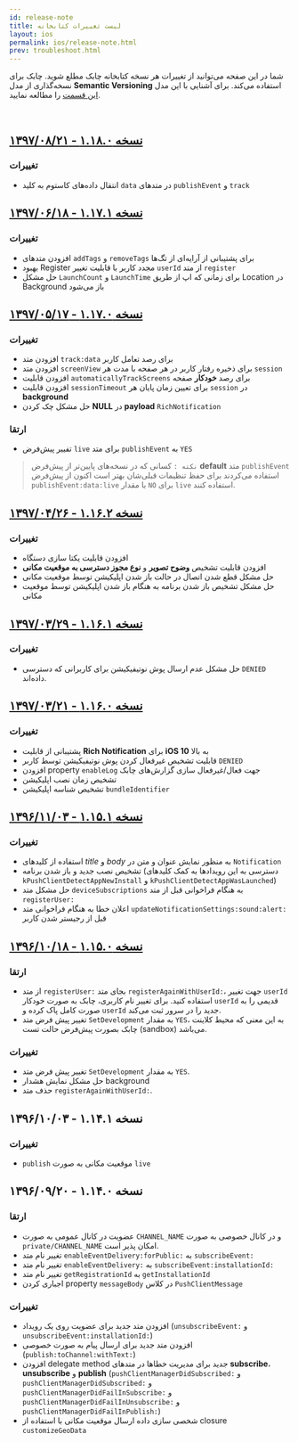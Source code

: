 ```yaml
---
id: release-note
title: لیست تغییرات کتابخانه
layout: ios
permalink: ios/release-note.html
prev: troubleshoot.html
---
```


شما در این صفحه می‌توانید از تغییرات هر نسخه کتابخانه چابک مطلع شوید. چابک برای نسخه‌گذاری از مدل **Semantic Versioning** استفاده می‌کند. برای آشنایی با این مدل [این قسمت](/ios/sdk-setup.html#مدل-نسخهگذاری-در-چابک-semantic-versioning) را مطالعه نمایید.

<Br>

## [نسخه ۱.۱۸.۰ - ۱۳۹۷/۰۸/۲۱](https://github.com/chabokpush/chabok-client-ios/releases/tag/v1.18.0) 

### تغییرات

- انتقال داده‌های کاستوم به کلید `data` در متدهای `publishEvent` و `track`

## [نسخه ۱.۱۷.۱ - ۱۳۹۷/۰۶/۱۸](https://github.com/chabokpush/chabok-client-ios/releases/tag/v1.17.1) 

### تغییرات

- افزودن متدهای `addTags` و `removeTags` برای پشتیبانی از آرایه‌ای از تگ‌ها
- بهبود Register مجدد کاربر با قابلیت تغییر `userId` از متد `register`
- حل مشکل `LaunchCount` و `LaunchTime` برای زمانی که اپ از طریق ‌Location  در Background باز می‌شود
 
## [نسخه ۱.۱۷.۰ - ۱۳۹۷/۰۵/۱۷](https://github.com/chabokpush/chabok-client-ios/releases/tag/v1.17.0)  

### تغییرات

- افزودن متد `track:data`  برای رصد  تعامل کاربر
- افزودن متد `screenView` برای ذخیره رفتار کاربر در هر صفحه با مدت هر `session`
- افزودن قابلیت `automaticallyTrackScreens` برای رصد **خودکار** صفحه 
- افزودن قابلیت `sessionTimeout` برای تعیین زمان پایان هر `session` در **background**
- حل مشکل چک کردن **NULL** در **payload** `RichNotification`

### ارتقا

- تفییر پیش‌فرض `live` برای متد `publishEvent` به `YES`

>`نکته :` کسانی که در نسخه‌های پایین‌تر از پیش‌فرض **default** متد `publishEvent` استفاده می‌کردند برای حفظ تنظیمات قبلی‌شان بهتر است اکنون از پیش‌فرض `publishEvent:data:live`  با  مقدار `NO` برای `live` استفاده کنند.

## [نسخه ۱.۱۶.۲ - ۱۳۹۷/۰۴/۲۶](https://github.com/chabokpush/chabok-client-ios/releases/tag/v1.16.2)  

### تغییرات

- افزودن قابلیت یکتا سازی دستگاه
- افزودن قابلیت تشخیص **وضوح تصویر** و **نوع مجوز دسترسی به موقعیت مکانی**
- حل مشکل قطع شدن اتصال در حالت باز شدن اپلیکیشن توسط موقعیت مکانی
- حل مشکل تشخیص باز شدن برنامه به هنگام باز شدن اپلیکیشن توسط موقعیت مکانی

## [نسخه ۱.۱۶.۱ - ۱۳۹۷/۰۳/۲۹](https://github.com/chabokpush/chabok-client-ios/releases/tag/v1.16.1) 


### تغییرات

- حل مشکل عدم ارسال پوش نوتیفیکیشن برای کاربرانی که دسترسی `DENIED` داده‌اند.

## [نسخه ۱.۱۶.۰ - ۱۳۹۷/۰۳/۲۱](https://github.com/chabokpush/chabok-client-ios/releases/tag/v1.16.0) 

### تغییرات

- پشتیبانی از قابلیت **Rich Notification** برای **iOS 10** به بالا
- قابلیت تشخیص غیرفعال کردن پوش نوتیفیکیشن توسط کاربر `DENIED`
- افزودن property `enableLog` جهت فعال/غیرفعال سازی گزارش‌های چابک
- تشخیص زمان نصب اپلیکیشن
- تشخیص شناسه اپلیکیشن `bundleIdentifier` 

## [نسخه ۱.۱۵.۱ - ۱۳۹۶/۱۱/۰۳](https://github.com/chabokpush/chabok-client-ios/releases/tag/v1.15.1) 

### تغییرات

 - استفاده از کلیدهای *title* و *body* به منظور نمایش عنوان و متن در `Notification`
 - تشخیص نصب جدید و باز شدن برنامه (دسترسی به این رویدادها به کمک کلیدهای `kPushClientDetectAppNewInstall` و `kPushClientDetectAppWasLaunched`)
 - حل مشکل متد `deviceSubscriptions` به هنگام فراخوانی قبل از متد `registerUser:` 
 - اعلان خطا به هنگام فراخوانی متد `updateNotificationSettings:sound:alert:` قبل از رجیستر شدن کاربر

## [نسخه ۱.۱۵.۰ - ۱۳۹۶/۱۰/۱۸](https://github.com/chabokpush/chabok-client-ios/releases/tag/v1.15.0) 

### ارتقا

* از متد `registerUser:` بجای متد `registerAgainWithUserId:`، جهت تغییر `userId` استفاده کنید. برای تغییر نام کاربری، چابک به صورت خودکار `userId` قدیمی را به صورت کامل پاک کرده و `userId` جدید را در سرور ثبت می‌کند.
* تغییر پیش فرض متد `SetDevelopment` به مقدار `YES`،‌ به این معنی که محیط کلاینت چابک بصورت پیش‌فرض حالت تست (sandbox) می‌باشد.

### تغییرات

* تغییر پیش فرض متد `SetDevelopment` به مقدار `YES`.
* حل مشکل نمایش هشدار background
* حذف متد `registerAgainWithUserId:`.

## نسخه ۱.۱۴.۱ - ۱۳۹۶/۱۰/۰۳

### تغییرات

* `publish` موقعیت مکانی به صورت `live`

## نسخه ۱.۱۴.۰ - ۱۳۹۶/۰۹/۲۰

### ارتقا

*  عضویت در کانال عمومی به صورت `CHANNEL_NAME` و در کانال خصوصی به صورت `private/CHANNEL_NAME` امکان پذیر است.
*  تغییر نام متد `enableEventDelivery:forPublic:` به `subscribeEvent:` 
*  تغییر نام متد `enableEventDelivery:` به `subscribeEvent:installationId:` 
*  تغییر نام متد `getRegistrationId` به `getInstallationId`
*  اجباری کردن property `messageBody` در کلاس `PushClientMessage`

### تغییرات

- افزودن متد جدید برای عضویت روی یک رویداد (`unsubscribeEvent:` و `unsubscribeEvent:installationId:`)
- افزودن متد جدید برای ارسال پیام به صورت خصوصی (`publish:toChannel:withText:`)
- افزودن delegate method جدید برای مدیریت خطاها در متدهای **subscribe**، **unsubscribe** و **publish** (`pushClientManagerDidSubscribed:` و `pushClientManagerDidSubscribed:` و `pushClientManagerDidFailInSubscribe:` و `pushClientManagerDidFailInUnsubscribe:` و `pushClientManagerDidFailInPublish:`)
- شخصی سازی داده ارسال موقعیت مکانی با استفاده از closure `customizeGeoData`
